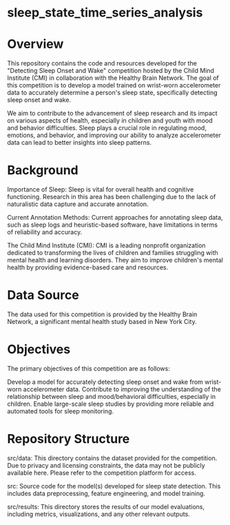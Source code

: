 # sleep_state_time_series_analysis

# Overview
This repository contains the code and resources developed for the "Detecting Sleep Onset and Wake" competition hosted by the Child Mind Institute (CMI) in collaboration with the Healthy Brain Network. The goal of this competition is to develop a model trained on wrist-worn accelerometer data to accurately determine a person's sleep state, specifically detecting sleep onset and wake.

We aim to contribute to the advancement of sleep research and its impact on various aspects of health, especially in children and youth with mood and behavior difficulties. Sleep plays a crucial role in regulating mood, emotions, and behavior, and improving our ability to analyze accelerometer data can lead to better insights into sleep patterns.

# Background
Importance of Sleep: Sleep is vital for overall health and cognitive functioning. Research in this area has been challenging due to the lack of naturalistic data capture and accurate annotation.

Current Annotation Methods: Current approaches for annotating sleep data, such as sleep logs and heuristic-based software, have limitations in terms of reliability and accuracy.

The Child Mind Institute (CMI): CMI is a leading nonprofit organization dedicated to transforming the lives of children and families struggling with mental health and learning disorders. They aim to improve children's mental health by providing evidence-based care and resources.

# Data Source
The data used for this competition is provided by the Healthy Brain Network, a significant mental health study based in New York City.

# Objectives
The primary objectives of this competition are as follows:

Develop a model for accurately detecting sleep onset and wake from wrist-worn accelerometer data.
Contribute to improving the understanding of the relationship between sleep and mood/behavioral difficulties, especially in children.
Enable large-scale sleep studies by providing more reliable and automated tools for sleep monitoring.

# Repository Structure
src/data: This directory contains the dataset provided for the competition. Due to privacy and licensing constraints, the data may not be publicly available here. Please refer to the competition platform for access.

src: Source code for the model(s) developed for sleep state detection. This includes data preprocessing, feature engineering, and model training.

src/results: This directory stores the results of our model evaluations, including metrics, visualizations, and any other relevant outputs.

